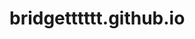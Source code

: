 # bridgetttttt.github.io
<!Doctype html>
<html>
  <head>
    <meta charset="utf-8">
    <title>St. John Travel Guide</title>
    <style>
      
    </style>
  </head>
  <body>
    <h1>St. John, USVI Travel Guide</h1>
  </body>
</html>
